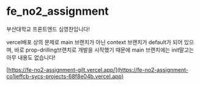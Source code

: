 # fe_no2_assignment
부산대학교 프론트엔드 심영찬입니다!

vercel배포 상의 문제로 main 브랜치가 아닌 context 브랜치가 default가 되어 있으며,
바로 prop-drilling브랜치로 개발을 시작했기 때문에 main 브랜치에는 init말고는 아무 내용도 없습니다!

[https://fe-no2-assignment-gilt.vercel.app/](https://fe-no2-assignment-co1jeffcb-sycs-projects-68f8e04b.vercel.app)
